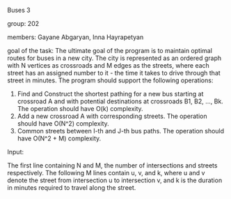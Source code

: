 Buses 3

group: 202

members: Gayane Abgaryan, Inna Hayrapetyan

goal of the task: The ultimate goal of the program is to maintain optimal routes for buses in a new city. The city is represented as an ordered graph with N vertices as crossroads and M edges as the streets, where each street has an assigned number to it - the time it takes to drive through that street in minutes. The program should support the following operations:

1. Find and Construct the shortest pathing for a new bus starting at crossroad A and with potential destinations at crossroads B1, B2, …, Bk. The operation should have O(k) complexity.
2. Add a new crossroad A with corresponding streets. The operation should have O(N^2) complexity.
3. Common streets between I-th and J-th bus paths. The operation should have O(N^2 + M) complexity.
   
Input:

The first line containing N and M, the number of intersections and streets respectively.
The following M lines contain u, v, and k, where u and v denote the street from intersection u to intersection v, and k is the duration in minutes required to travel along the street.
